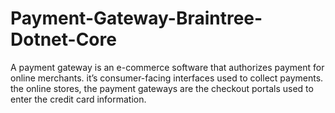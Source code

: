 # Payment-Gateway-Braintree-Dotnet-Core
A payment gateway is an e-commerce software that authorizes payment for online merchants. it’s consumer-facing interfaces used to collect payments. the online stores, the payment gateways are the checkout portals used to enter the credit card information.
